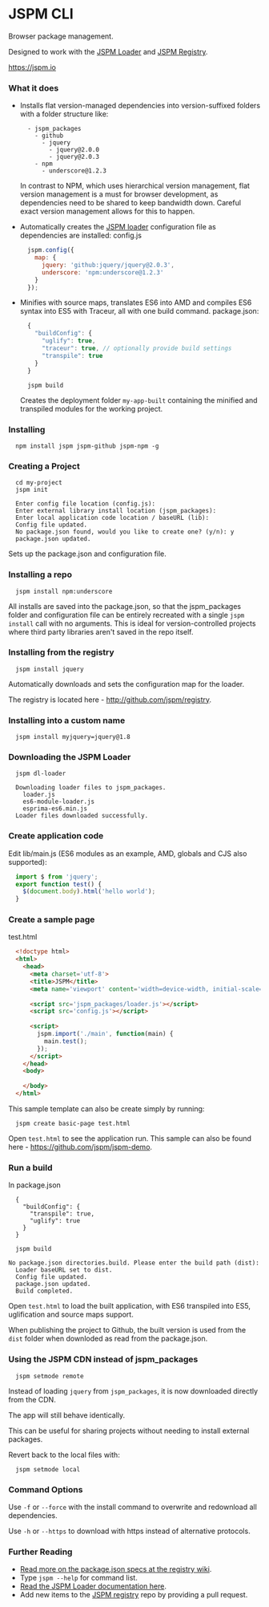 JSPM CLI
===

Browser package management.

Designed to work with the [JSPM Loader](https://github.com/jspm/loader) and [JSPM Registry](https://github.com/jspm/registry).

https://jspm.io

### What it does

* Installs flat version-managed dependencies into version-suffixed folders with a folder structure like:
  ```
    - jspm_packages
      - github
        - jquery
          - jquery@2.0.0
          - jquery@2.0.3
      - npm
        - underscore@1.2.3
  ```
  In contrast to NPM, which uses hierarchical version management, flat version management is a must for browser development,
  as dependencies need to be shared to keep bandwidth down. Careful exact version management allows for this to happen.

* Automatically creates the [JSPM loader](https://github.com/jspm/loader) configuration file as dependencies are installed:
  config.js
  ```javascript
    jspm.config({
      map: {
        jquery: 'github:jquery/jquery@2.0.3',
        underscore: 'npm:underscore@1.2.3'
      }
    });
  ```
* Minifies with source maps, translates ES6 into AMD and compiles ES6 syntax into ES5 with Traceur, all with one build command.
  package.json:
  ```javascript
    {
      "buildConfig": {
        "uglify": true,
        "traceur": true, // optionally provide build settings
        "transpile": true
      }
    }
  ```

  ```
    jspm build
  ```

  Creates the deployment folder `my-app-built` containing the minified and transpiled modules for the working project.

### Installing

```
  npm install jspm jspm-github jspm-npm -g
```

### Creating a Project

```
  cd my-project
  jspm init
  
  Enter config file location (config.js): 
  Enter external library install location (jspm_packages): 
  Enter local application code location / baseURL (lib): 
  Config file updated.
  No package.json found, would you like to create one? (y/n): y
  package.json updated.
```

Sets up the package.json and configuration file.

### Installing a repo

```
  jspm install npm:underscore
```

All installs are saved into the package.json, so that the jspm_packages folder and configuration file 
can be entirely recreated with a single `jspm install` call with no arguments. This is ideal 
for version-controlled projects where third party libraries aren't saved in the repo itself.

### Installing from the registry

```
  jspm install jquery
```

Automatically downloads and sets the configuration map for the loader.

The registry is located here - http://github.com/jspm/registry.

### Installing into a custom name

```
  jspm install myjquery=jquery@1.8
```

### Downloading the JSPM Loader

```
  jspm dl-loader
  
  Downloading loader files to jspm_packages.
    loader.js
    es6-module-loader.js
    esprima-es6.min.js
  Loader files downloaded successfully.
```
### Create application code

Edit lib/main.js (ES6 modules as an example, AMD, globals and CJS also supported):

```javascript
  import $ from 'jquery';
  export function test() {
    $(document.body).html('hello world');
  }
```

### Create a sample page

test.html
```html
  <!doctype html>
  <html>
    <head>
      <meta charset='utf-8'>
      <title>JSPM</title>
      <meta name='viewport' content='width=device-width, initial-scale=1'>
  
      <script src='jspm_packages/loader.js'></script>
      <script src='config.js'></script>
      
      <script>
        jspm.import('./main', function(main) {
          main.test();
        });
      </script>
    </head>
    <body>
      
    </body>
  </html>
```

This sample template can also be create simply by running:

```
  jspm create basic-page test.html
```

Open `test.html` to see the application run. This sample can also be found here - https://github.com/jspm/jspm-demo.

### Run a build

In package.json
```
  {
    "buildConfig": {
      "transpile": true,
      "uglify": true
    }
  }
```

```
  jspm build
  
No package.json directories.build. Please enter the build path (dist): 
  Loader baseURL set to dist.
  Config file updated.
  package.json updated.
  Build completed.
```

Open `test.html` to load the built application, with ES6 transpiled into ES5, uglification and source maps support.

When publishing the project to Github, the built version is used from the `dist` folder when downloded as read from the package.json.

### Using the JSPM CDN instead of jspm_packages

```
  jspm setmode remote
```

Instead of loading `jquery` from `jspm_packages`, it is now downloaded directly from the CDN.

The app will still behave identically.

This can be useful for sharing projects without needing to install external packages.

Revert back to the local files with:

```
  jspm setmode local
```

### Command Options

Use `-f` or `--force` with the install command to overwrite and redownload all dependencies.

Use `-h` or `--https` to download with https instead of alternative protocols.

### Further Reading

* [Read more on the package.json specs at the registry wiki](https://github.com/jspm/registry/wiki/Package.json-Specification).
* Type `jspm --help` for command list.
* [Read the JSPM Loader documentation here](https://github.com/jspm/loader).
* Add new items to the [JSPM registry](https://github.com/jspm/registry) repo by providing a pull request.

